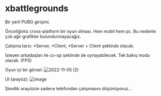 # xbattlegrounds
Bir yerli PUBG girişimi.

Önceliğimiz cross-platform bir oyun olması. Hem mobil hem pc.
Bu nedenle çok ağır grafikler bulundurmayacağız.

Çalışma tarzı:
*Server,
*Client,
*Server + Client şeklinde olacak.

İsteyen arkadaşları ile co-op şeklinde de oynayabilecek.
Tek bakış modu olacak. (FPS)

Oyun içi bir görsel:
![2022-11-05 (2)](https://user-images.githubusercontent.com/36519570/200106779-b1bafb3a-b9c7-4b7b-a1f8-adb00c148d13.png)

UI (arayüz):
![image](https://user-images.githubusercontent.com/36519570/200106805-576a37e4-dd89-44ee-ba84-a880e9037f11.png)

Şimdlik arayüzün sadece telefondan çalışmasını düşünüyoruz...
